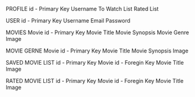 PROFILE
id - Primary Key
Username
To Watch List
Rated List

USER
id - Primary Key
Username
Email
Password

MOVIES
Movie id - Primary Key
Movie Title
Movie Synopsis
Movie Genre
Image

MOVIE GERNE
Movie id - Primary Key
Movie Title
Movie Synopsis
Image

SAVED MOVIE LIST
id - Primary Key
Movie id - Foregin Key
Movie Title
Image

RATED MOVIE LIST
id - Primary Key
Movie id - Foregin Key
Movie Title
Image